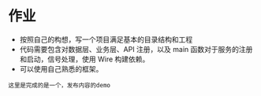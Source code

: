 # 作业
* 按照自己的构想，写一个项目满足基本的目录结构和工程
* 代码需要包含对数据层、业务层、API 注册，以及 main 函数对于服务的注册和启动，信号处理，使用 Wire 构建依赖。
* 可以使用自己熟悉的框架。


`这里是完成的是一个，发布内容的demo`